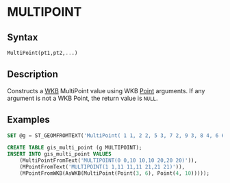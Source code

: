 # MULTIPOINT

## Syntax

```sql
MultiPoint(pt1,pt2,...)
```

## Description

Constructs a [WKB](/sql-statements-structure/geographic-geometric-features/wkb/) MultiPoint value using WKB [Point](/sql-statements-structure/geographic-geometric-features/geometry-constructors/point/) arguments. If any argument is not a WKB Point, the return value is `NULL`.

## Examples

```sql
SET @g = ST_GEOMFROMTEXT('MultiPoint( 1 1, 2 2, 5 3, 7 2, 9 3, 8 4, 6 6, 6 9, 4 9, 1 5 )');

CREATE TABLE gis_multi_point (g MULTIPOINT);
INSERT INTO gis_multi_point VALUES
    (MultiPointFromText('MULTIPOINT(0 0,10 10,10 20,20 20)')),
    (MPointFromText('MULTIPOINT(1 1,11 11,11 21,21 21)')),
    (MPointFromWKB(AsWKB(MultiPoint(Point(3, 6), Point(4, 10)))));
```